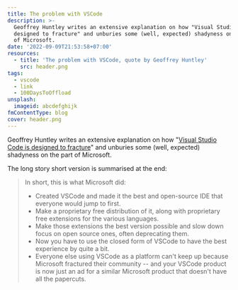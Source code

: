 ```yaml
---
title: The problem with VSCode
description: >-
  Geoffrey Huntley writes an extensive explanation on how "Visual Studio Code is
  designed to fracture" and unburies some (well, expected) shadyness on the part
  of Microsoft.
date: '2022-09-09T21:53:58+07:00'
resources:
  - title: 'The problem with VSCode, quote by Geoffrey Huntley'
    src: header.png
tags:
  - vscode
  - link
  - 100DaysToOffload
unsplash:
  imageid: abcdefghijk
fmContentType: blog
cover: header.png
---
```


Geoffrey Huntley writes an extensive explanation on how "[Visual Studio Code is designed to fracture](https://ghuntley.com/fracture/)" and unburies some (well, expected) shadyness on the part of Microsoft.

The long story short version is summarised at the end:

> In short, this is what Microsoft did:
>
> - Created VSCode and made it the best and open-source IDE that everyone would jump to first.
> - Make a proprietary free distribution of it, along with proprietary free extensions for the various languages.
> - Make those extensions the best version possible and slow down focus on open source ones, often deprecating them.
> - Now you have to use the closed form of VSCode to have the best experience by quite a bit.
> - Everyone else using VSCode as a platform can't keep up because Microsoft fractured their community -- and your VSCode product is now just an ad for a similar Microsoft product that doesn't have all the papercuts.
